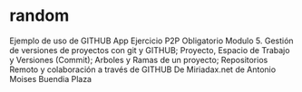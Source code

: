 # random
Ejemplo de uso de GITHUB App
Ejercicio P2P Obligatorio
Modulo 5. Gestión de versiones de proyectos con git y GITHUB; 
Proyecto, Espacio de Trabajo y Versiones (Commit); 
Arboles y Ramas de un proyecto; 
Repositorios Remoto y colaboración a través de GITHUB
De Miriadax.net de Antonio Moises Buendia Plaza
